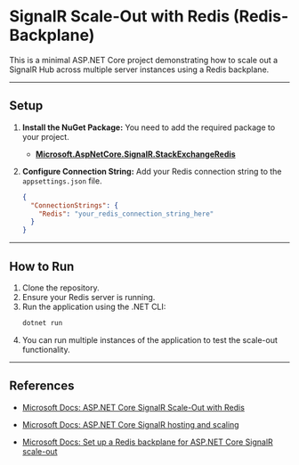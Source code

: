 # SignalR Scale-Out with Redis (Redis-Backplane)

This is a minimal ASP.NET Core project demonstrating how to scale out a SignalR Hub across multiple server instances using a Redis backplane.

---

## Setup

1.  **Install the NuGet Package:** You need to add the required package to your project.
    * [**Microsoft.AspNetCore.SignalR.StackExchangeRedis**](your_link_here)

2.  **Configure Connection String:** Add your Redis connection string to the `appsettings.json` file.

    ```json
    {
      "ConnectionStrings": {
        "Redis": "your_redis_connection_string_here"
      }
    }
    ```

---

## How to Run

1.  Clone the repository.
2.  Ensure your Redis server is running.
3.  Run the application using the .NET CLI:
    ```bash
    dotnet run
    ```
4.  You can run multiple instances of the application to test the scale-out functionality.

---

## References

* [Microsoft Docs: ASP.NET Core SignalR Scale-Out with Redis](https://learn.microsoft.com/en-us/aspnet/signalr/overview/performance/scaleout-with-redis)

* [Microsoft Docs: ASP.NET Core SignalR hosting and scaling](https://learn.microsoft.com/en-us/aspnet/core/signalr/scale?view=aspnetcore-9.0)

* [Microsoft Docs: Set up a Redis backplane for ASP.NET Core SignalR scale-out](https://learn.microsoft.com/en-us/aspnet/core/signalr/redis-backplane?view=aspnetcore-9.0)

